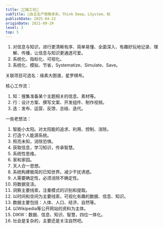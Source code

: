 ```yaml
---
title: 🧑‍💻猫工社🤖
subTitle: 💎自主生产销售体系，Think Deep，LSystem，知
publishDate: 2025-04-22
originDate: 2021-09-29
level: 3
top: 5
---
```


1. 对信息与知识，进行更清晰有序、简单易懂、全面深入、有趣好玩地记录、理解、传播，让信息与知识更通透可爱。
2. 系统化、指标化、可视化。
3. 系统化、模拟、节省，Systematize、Simulate、Save。

关联项目可选名：缘素大图谱，星罗棋布。

核心工作流：
1. 知：搜集准备某个主题相关的信息、素材等。
2. 行：设计方案、撰写文案、开发组件、制作视频。
3. 迭：发布、运营、反馈、总结、迭代。

一些老想法：
1. 智能小太阳。对太阳能的追求、利用、控制、消除。
2. 打造个人能源系统。
3. 照亮未知，消除恐惧。
4. 获取信息，学习知识，传承智慧。
5. 系统性思维。
6. 家和家园。
7. 天人合一思想。
8. 系统构建极简的已知世界。减少干扰诱惑。
9. 人需要确定性，必须消除不确定性。
10. 将数据变活。
11. 洞察主要线索，注重模式的识别和提取。
12. 以时间和空间为主要线索，可视化有趣的数据、信息、知识。
13. 数据主要包括：人体、人口、经济、自然等。
14. 以Wikipedia等公开网站的资料为主体。
15. DIKW：数据、信息、知识、智慧，四位一体化。
16. 社会是复杂的，主要还是关注自然吧。
